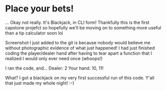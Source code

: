 # Place your bets!
... Okay not really.  It's Blackjack, in CLI form!  Thankfully this is the first capstone projefct so hopefully we'll be moving on to something more useful than a tip calculator soon lol

Screenshot I just added to the git is because nobody would believe me without photographic evidence of what just happened!  I had just finished coding the player/dealer hand after having to tear apart a function that I realized I would only ever need once (whoops!)

I ran the code, and...
Dealer: 2
Your hand: 10, 11!

What?  I got a blackjack on my very first successful run of this code.  Y'all that just made my whole night! :-)